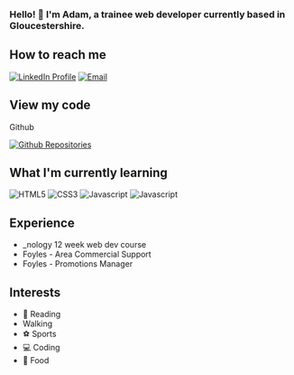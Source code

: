 ### Hello! 👋 I'm Adam, a trainee web developer currently based in Gloucestershire.


## How to reach me


[![LinkedIn Profile](https://img.shields.io/badge/LinkedIn-0077B5?style=for-the-badge&logo=linkedin&logoColor=white)](https://www.linkedin.com/in/adam-d-costa-a1750248/)
[![Email](https://img.shields.io/badge/Gmail-D14836?style=for-the-badge&logo=gmail&logoColor=white)](<adamdcosta@googlemail.com>)


## View my code

Github

[![Github Repositories](https://img.shields.io/badge/GitHub-100000?style=for-the-badge&logo=github&logoColor=white)](https://github.com/AdamDCosta?tab=repositories)


## What I'm currently learning

![HTML5](https://img.shields.io/badge/HTML5-E34F26?style=for-the-badge&logo=html5&logoColor=white)
![CSS3](https://img.shields.io/badge/CSS3-1572B6?style=for-the-badge&logo=css3&logoColor=white)
![Javascript](https://img.shields.io/badge/JavaScript-F7DF1E?style=for-the-badge&logo=javascript&logoColor=black)
![Javascript](https://img.shields.io/badge/Sass-CC6699?style=for-the-badge&logo=sass&logoColor=white)


## Experience

- _nology 12 week web dev course
- Foyles - Area Commercial Support
- Foyles - Promotions Manager


## Interests

- :open_book: Reading
- Walking
- :soccer: Sports
- :computer: Coding
- :stuffed_flatbread: Food




<!--
**AdamDCosta/AdamDCosta** is a ✨ _special_ ✨ repository because its `README.md` (this file) appears on your GitHub profile.

Here are some ideas to get you started:

- 🔭 I’m currently working on ...
- 🌱 I’m currently learning ...
- 👯 I’m looking to collaborate on ...
- 🤔 I’m looking for help with ...
- 💬 Ask me about ...
- 📫 How to reach me: ...
- 😄 Pronouns: ...
- ⚡ Fun fact: ...
-->
